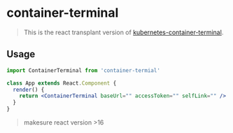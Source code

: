 # container-terminal

> This is the react transplant version of [kubernetes-container-terminal]().

## Usage

```jsx
import ContainerTerminal from 'container-termial'

class App extends React.Component {
  render() {
    return <ContainerTerminal baseUrl="" accessToken="" selfLink="" />
  }
}
```

> makesure react version >16
